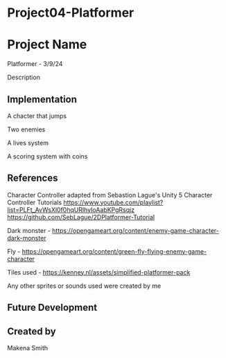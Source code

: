 # Project04-Platformer

# Project Name
Platformer - 3/9/24

Description

## Implementation
A chacter that jumps

Two enemies

A lives system

A scoring system with coins

## References

Character Controller adapted from Sebastion Lague's Unity 5 Character Controller Tutorials
https://www.youtube.com/playlist?list=PLFt_AvWsXl0f0hqURlhyIoAabKPgRsqjz
https://github.com/SebLague/2DPlatformer-Tutorial

Dark monster - https://opengameart.org/content/enemy-game-character-dark-monster

Fly - https://opengameart.org/content/green-fly-flying-enemy-game-character

Tiles used - https://kenney.nl/assets/simplified-platformer-pack

Any other sprites or sounds used were created by me
## Future Development

## Created by
Makena Smith
